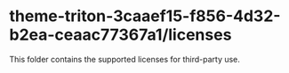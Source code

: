 # theme-triton-3caaef15-f856-4d32-b2ea-ceaac77367a1/licenses

This folder contains the supported licenses for third-party use.
